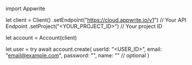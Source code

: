 import Appwrite

let client = Client()
    .setEndpoint("https://cloud.appwrite.io/v1") // Your API Endpoint
    .setProject("<YOUR_PROJECT_ID>") // Your project ID

let account = Account(client)

let user = try await account.create(
    userId: "<USER_ID>",
    email: "email@example.com",
    password: "",
    name: "<NAME>" // optional
)


